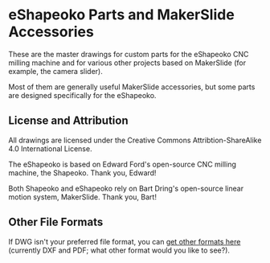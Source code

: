 eShapeoko Parts and MakerSlide Accessories
=====

These are the master drawings for custom parts for the eShapeoko CNC milling machine
and for various other projects based on MakerSlide (for example, the camera slider).

Most of them are generally useful MakerSlide accessories, but some parts are designed
specifically for the eShapeoko.

License and Attribution
------

All drawings are licensed under the Creative Commons Attribtion-ShareAlike 4.0
International License.

The eShapeoko is based on Edward Ford's open-source CNC milling machine, the Shapeoko.
Thank you, Edward!

Both Shapeoko and eShapeoko rely on Bart Dring's open-source linear motion system,
MakerSlide.  Thank you, Bart!

Other File Formats
------

If DWG isn't your preferred file format, you can
[get other formats here](http://amberspyglass.co.uk/resources/parts/)
(currently DXF and PDF; what other format would you like to see?).
